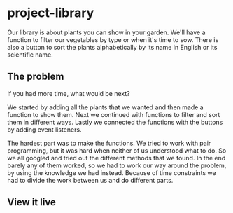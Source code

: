 # project-library
Our library is about plants you can show in your garden.
We'll have a function to filter our vegetables by type or when it's time to sow.
There is also a button to sort the plants alphabetically by its name in English or its scientific name.

## The problem

If you had more time, what would be next?

We started by adding all the plants that we wanted and then made a function to show them. Next we continued with functions to filter and sort them in different ways. Lastly we connected the functions with the buttons by adding event listeners.

The hardest part was to make the functions. We tried to work with pair programming, but it was hard when neither of us understood what to do. So we all googled and tried out the different methods that we found. In the end barely any of them worked, so we had to work our way around the problem, by using the knowledge we had instead. Because of time constraints we had to divide the work between us and do different parts.

## View it live

